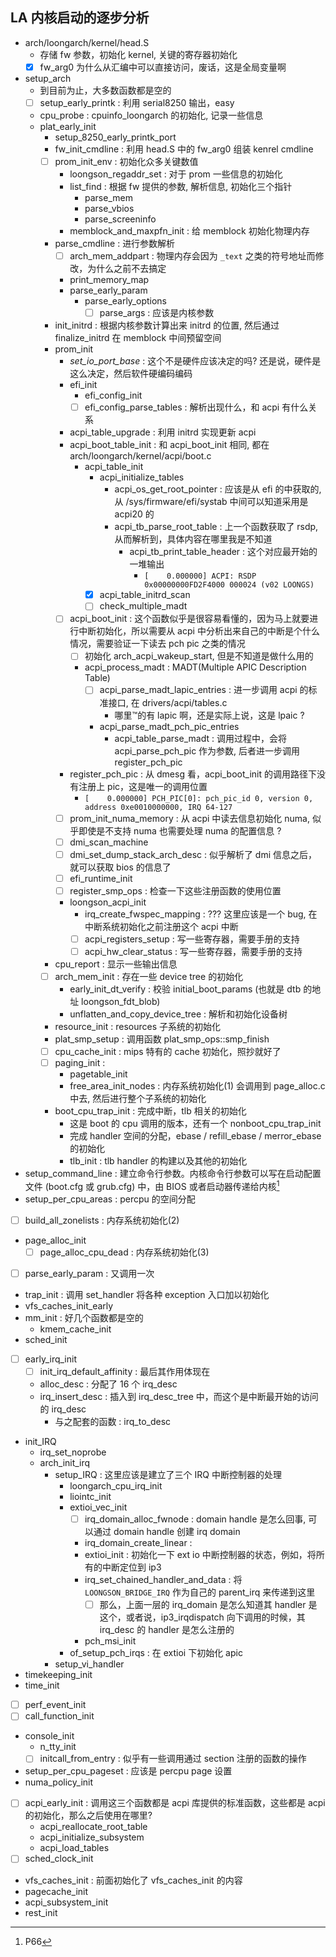 ## LA 内核启动的逐步分析
- arch/loongarch/kernel/head.S
  - 存储 fw 参数，初始化 kernel, 关键的寄存器初始化
  - [x] fw_arg0 为什么从汇编中可以直接访问，废话，这是全局变量啊
- setup_arch
  - 到目前为止，大多数函数都是空的
  - [ ] setup_early_printk : 利用 serial8250 输出，easy
  - cpu_probe : cpuinfo_loongarch 的初始化, 记录一些信息
  - plat_early_init
    - setup_8250_early_printk_port
    - fw_init_cmdline : 利用 head.S 中的 fw_arg0 组装 kenrel cmdline
    - [ ] prom_init_env : 初始化众多关键数值
      - loongson_regaddr_set : 对于 prom 一些信息的初始化
      - list_find : 根据 fw 提供的参数, 解析信息, 初始化三个指针
        - parse_mem
        - parse_vbios
        - parse_screeninfo
      - memblock_and_maxpfn_init : 给 memblock 初始化物理内存
    - parse_cmdline : 进行参数解析
      - [ ] arch_mem_addpart : 物理内存会因为 `_text` 之类的符号地址而修改，为什么之前不去搞定
      - print_memory_map
      - parse_early_param
        - parse_early_options
          - [ ] parse_args : 应该是内核参数
    - init_initrd : 根据内核参数计算出来 initrd 的位置, 然后通过 finalize_initrd 在 memblock 中间预留空间
    - prom_init
      - *set_io_port_base* : 这个不是硬件应该决定的吗? 还是说，硬件是这么决定，然后软件硬编码编码
      - efi_init
        - efi_config_init
        - [ ] efi_config_parse_tables : 解析出现什么，和 acpi 有什么关系
      - acpi_table_upgrade : 利用 initrd 实现更新 acpi
      - acpi_boot_table_init : 和 acpi_boot_init 相同, 都在 arch/loongarch/kernel/acpi/boot.c
        - acpi_table_init
          - acpi_initialize_tables
            - acpi_os_get_root_pointer : 应该是从 efi 的中获取的, 从 /sys/firmware/efi/systab 中间可以知道采用是 acpi20 的
            - acpi_tb_parse_root_table : 上一个函数获取了 rsdp, 从而解析到，具体内容在哪里我是不知道
              - acpi_tb_print_table_header : 这个对应最开始的一堆输出
                - `[    0.000000] ACPI: RSDP 0x00000000FD2F4000 000024 (v02 LOONGS)`
          - [x] acpi_table_initrd_scan
          - [ ] check_multiple_madt
      - [ ] acpi_boot_init : 这个函数似乎是很容易看懂的，因为马上就要进行中断初始化，所以需要从 acpi 中分析出来自己的中断是个什么情况，需要验证一下读去 pch pic 之类的情况
        - [ ] 初始化 arch_acpi_wakeup_start, 但是不知道是做什么用的
        - acpi_process_madt : MADT(Multiple APIC Description Table)
          - [ ] acpi_parse_madt_lapic_entries : 进一步调用 acpi 的标准接口, 在 drivers/acpi/tables.c
            - 哪里™的有 lapic 啊，还是实际上说，这是 lpaic ?
          - acpi_parse_madt_pch_pic_entries
            - acpi_table_parse_madt : 调用过程中，会将 acpi_parse_pch_pic 作为参数, 后者进一步调用 register_pch_pic
      - register_pch_pic : 从 dmesg 看，acpi_boot_init 的调用路径下没有注册上 pic，这是唯一的调用位置
        - `[    0.000000] PCH_PIC[0]: pch_pic_id 0, version 0, address 0xe0010000000, IRQ 64-127`
      - [ ] prom_init_numa_memory : 从 acpi 中读去信息初始化 numa, 似乎即使是不支持 numa 也需要处理 numa 的配置信息 ?
      - [ ] dmi_scan_machine
      - [ ] dmi_set_dump_stack_arch_desc : 似乎解析了 dmi 信息之后，就可以获取 bios 的信息了
      - [ ] efi_runtime_init
      - [ ] register_smp_ops : 检查一下这些注册函数的使用位置
      - loongson_acpi_init
        - irq_create_fwspec_mapping : ??? 这里应该是一个 bug, 在中断系统初始化之前注册这个 acpi 中断
        - [ ] acpi_registers_setup : 写一些寄存器，需要手册的支持
        - [ ] acpi_hw_clear_status : 写一些寄存器，需要手册的支持
    - cpu_report : 显示一些输出信息
    - [ ] arch_mem_init : 存在一些 device tree 的初始化
      - early_init_dt_verify : 校验 initial_boot_params (也就是 dtb 的地址 loongson_fdt_blob)
      - unflatten_and_copy_device_tree : 解析和初始化设备树
    - resource_init : resources 子系统的初始化
    - plat_smp_setup : 调用函数 plat_smp_ops::smp_finish
    - [ ] cpu_cache_init : mips 特有的 cache 初始化，照抄就好了
    - [ ] paging_init :
      - pagetable_init
      - free_area_init_nodes : 内存系统初始化(1) 会调用到 page_alloc.c 中去, 然后进行整个子系统的初始化
    - boot_cpu_trap_init : 完成中断，tlb 相关的初始化
      - 这是 boot 的 cpu 调用的版本，还有一个 nonboot_cpu_trap_init
      - 完成 handler 空间的分配，ebase / refill_ebase / merror_ebase 的初始化
      - tlb_init : tlb handler 的构建以及其他的初始化
- setup_command_line :  建立命令行参数。内核命令行参数可以写在启动配置文件 (boot.cfg 或 grub.cfg) 中，由 BIOS 或者启动器传递给内核[^1]
- setup_per_cpu_areas : percpu 的空间分配
- [ ] build_all_zonelists : 内存系统初始化(2)
- page_alloc_init
  - [ ] page_alloc_cpu_dead : 内存系统初始化(3)
- [ ] parse_early_param : 又调用一次
- trap_init : 调用 set_handler 将各种 exception 入口加以初始化
- vfs_caches_init_early
- mm_init : 好几个函数都是空的
  - kmem_cache_init
- sched_init
- [ ] early_irq_init
  - [ ] init_irq_default_affinity : 最后其作用体现在
  - alloc_desc : 分配了 16 个 irq_desc
  - irq_insert_desc : 插入到 irq_desc_tree 中，而这个是中断最开始的访问的 irq_desc
    - 与之配套的函数 : irq_to_desc
- init_IRQ
  - irq_set_noprobe
  - arch_init_irq
    - setup_IRQ : 这里应该是建立了三个 IRQ 中断控制器的处理
      - loongarch_cpu_irq_init
      - liointc_init
      - extioi_vec_init
        - [ ] irq_domain_alloc_fwnode : domain handle 是怎么回事, 可以通过 domain handle 创建 irq domain
        - irq_domain_create_linear :
        - extioi_init : 初始化一下 ext io 中断控制器的状态，例如，将所有的中断定位到 ip3
        - irq_set_chained_handler_and_data : 将 `LOONGSON_BRIDGE_IRQ` 作为自己的 parent_irq 来传递到这里
          - [ ] 那么，上面一层的 irq_domain 是怎么知道其 handler 是这个，或者说，ip3_irqdispatch 向下调用的时候，其 irq_desc 的 handler 是怎么注册的
        - pch_msi_init
      - of_setup_pch_irqs : 在 extioi 下初始化 apic
    - setup_vi_handler
- timekeeping_init
- time_init
- [ ] perf_event_init
- [ ] call_function_init
- console_init
  - n_tty_init
  - [ ] initcall_from_entry : 似乎有一些调用通过 section 注册的函数的操作
- setup_per_cpu_pageset : 应该是 percpu page 设置
- numa_policy_init
- [ ] acpi_early_init : 调用这三个函数都是 acpi 库提供的标准函数，这些都是 acpi 的初始化，那么之后使用在哪里?
  - acpi_reallocate_root_table
  - acpi_initialize_subsystem
  - acpi_load_tables
- [ ] sched_clock_init
- vfs_caches_init : 前面初始化了 vfs_caches_init 的内容
- pagecache_init
- acpi_subsystem_init
- rest_init

[^1]: P66
